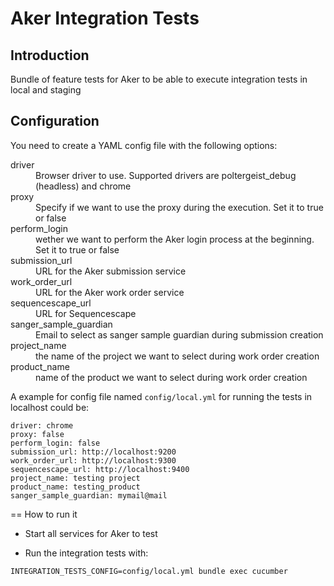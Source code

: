 # Aker Integration Tests

## Introduction

Bundle of feature tests for Aker to be able to execute integration tests in local and staging

## Configuration

You need to create a YAML config file with the following options:

<dl>
<dt>driver</dt> <dd>Browser driver to use. Supported drivers are poltergeist_debug (headless) and chrome</dd>
<dt>proxy</dt> <dd>Specify if we want to use the proxy during the execution. Set it to true or false</dd>
<dt>perform_login</dt> <dd>wether we want to perform the Aker login process at the beginning. Set it to true or false</dd>
<dt>submission_url</dt> <dd>URL for the Aker submission service</dd>
<dt>work_order_url</dt> <dd>URL for the Aker work order service</dd>
<dt>sequencescape_url</dt> <dd>URL for Sequencescape</dd>
<dt>sanger_sample_guardian</dt> <dd>Email to select as sanger sample guardian during submission creation</dd>
<dt>project_name</dt> <dd>the name of the project we want to select during work order creation</dd>
<dt>product_name</dt> <dd>name of the product we want to select during work order creation</dd>
</dl>

A example for config file named `config/local.yml` for running the tests in localhost could be:

```
driver: chrome
proxy: false
perform_login: false
submission_url: http://localhost:9200
work_order_url: http://localhost:9300
sequencescape_url: http://localhost:9400
project_name: testing project
product_name: testing_product
sanger_sample_guardian: mymail@mail
```

== How to run it

* Start all services for Aker to test

* Run the integration tests with:

```
INTEGRATION_TESTS_CONFIG=config/local.yml bundle exec cucumber 
```
